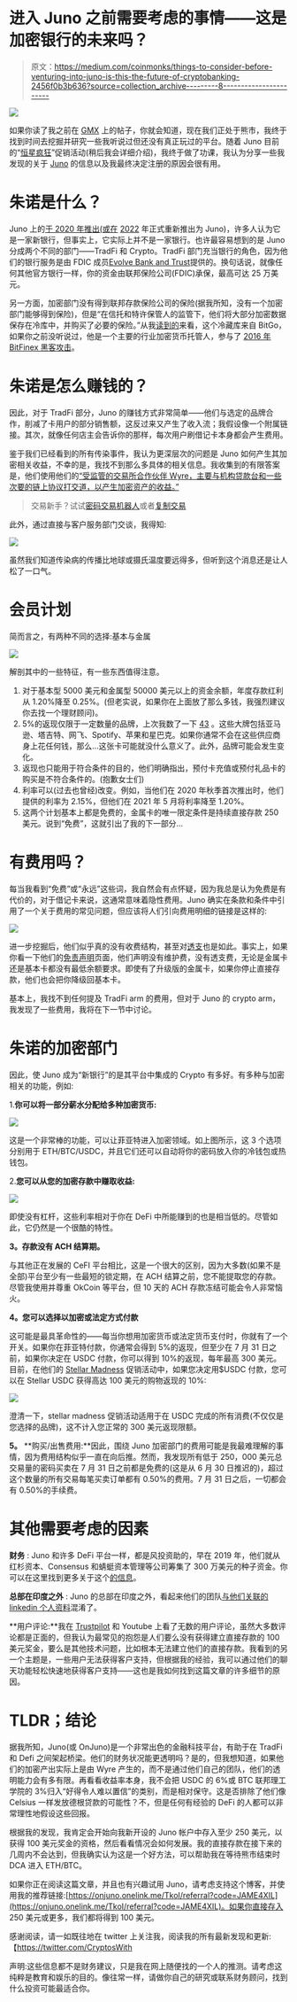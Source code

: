 # 进入 Juno 之前需要考虑的事情——这是加密银行的未来吗？

> 原文：<https://medium.com/coinmonks/things-to-consider-before-venturing-into-juno-is-this-the-future-of-cryptobanking-2456f0b3b636?source=collection_archive---------8----------------------->

![](img/395122b208754da85e61aa1095d41df2.png)

如果你读了我之前在 [GMX](/coinmonks/is-gmx-a-option-for-the-bear-market-an-in-depth-review-2c2eff249b7b) 上的帖子，你就会知道，现在我们正处于熊市，我终于找到时间去挖掘并研究一些我听说过但还没有真正玩过的平台。随着 Juno 目前的“[恒星疯狂](https://help.onjuno.com/en/articles/6321238-stellar-madness-terms)”促销活动(稍后我会详细介绍)，我终于做了功课，我认为分享一些我发现的关于 [Juno](https://onjuno.onelink.me/TkoI/referral?code=JAME4XIL) 的信息以及我最终决定注册的原因会很有用。

# 朱诺是什么？

Juno 上的[于 2020 年推出(或在](https://onjuno.onelink.me/TkoI/referral?code=JAME4XIL) [2022](https://juno.finance/blog/the-journey-from-OnJuno-to-Juno) 年正式重新推出为 Juno)，许多人认为它是一家新银行，但事实上，它实际上并不是一家银行。也许最容易想到的是 Juno 分成两个不同的部门——TradFi 和 Crypto。TradFi 部门充当银行的角色，因为他们的银行服务是由 FDIC 成员[Evolve Bank and Trust](https://www.getevolved.com/)提供的。换句话说，就像任何其他官方银行一样，你的资金由联邦保险公司(FDIC)承保，最高可达 25 万美元。

另一方面，加密部门没有得到联邦存款保险公司的保险(据我所知，没有一个加密部门能够得到保险)，但是“在信托和特许保管人的监管下，他们将大部分加密数据保存在冷库中，并购买了必要的保险。”从我[读到的](https://www.thewaystowealth.com/reviews/onjuno-review/)来看，这个冷藏库来自 BitGo，如果你之前没听说过，他是一个主要的行业加密货币托管人，参与了 [2016 年 BitFinex 黑客攻击](https://www.ccn.com/bitgo-claims-software-not-fault-bitfinex-hack/)。

# 朱诺是怎么赚钱的？

因此，对于 TradFi 部分，Juno 的赚钱方式非常简单——他们与选定的品牌合作，削减了卡用户的部分销售额，这反过来又产生了收入流；我假设像一个附属链接。其次，就像任何店主会告诉你的那样，每次用户刷借记卡本身都会产生费用。

鉴于我们已经看到的所有传染事件，我认为更深层次的问题是 Juno 如何产生其加密相关收益，不幸的是，我找不到那么多具体的相关信息。我收集到的有限答案是，他们使用他们的[“受监管的交易所合作伙伴 Wyre，主要与机构贷款台和一些次要的链上协议打交道，以产生加密资产的收益。”](https://help.onjuno.com/en/articles/6165672-how-does-juno-generate-the-bonus)

> 交易新手？试试[密码交易机器人](/coinmonks/crypto-trading-bot-c2ffce8acb2a)或者[复制交易](/coinmonks/top-10-crypto-copy-trading-platforms-for-beginners-d0c37c7d698c)

此外，通过直接与客户服务部门交谈，我得知:

![](img/769ef9f2f33c50f2d8dee33879d7395c.png)

虽然我们知道传染病的传播比地球或摄氏温度要远得多，但听到这个消息还是让人松了一口气。

# 会员计划

简而言之，有两种不同的选择:基本与金属

![](img/f909ddbeaa0bcfd78614361720107a17.png)

解剖其中的一些特征，有一些东西值得注意。

1.  对于基本型 5000 美元和金属型 50000 美元以上的资金余额，年度存款红利从 1.20%降至 0.25%。(但老实说，如果你在上面放了那么多钱，我强烈建议你去找一个理财顾问)。
2.  5%的返现仅限于一定数量的品牌，上次我数了一下 [43](https://help.onjuno.com/en/articles/3825432-what-are-the-brands-available-for-cashback) 。这些大牌包括亚马逊、塔吉特、网飞、Spotify、苹果和星巴克。如果你通常不会在这些供应商身上花任何钱，那么…这张卡可能就没什么意义了。此外，品牌可能会发生变化。
3.  返现也只能用于符合条件的目的，他们明确指出，预付卡充值或预付礼品卡的购买是不符合条件的。(抱歉女士们)
4.  利率可以(过去也曾经)改变。例如，当他们在 2020 年秋季首次推出时，他们提供的利率为 2.15%，但他们在 2021 年 5 月将利率降至 1.20%。
5.  这两个计划基本上都是免费的，金属卡的唯一限定条件是持续直接存款 250 美元。说到“免费”，这就引出了我的下一部分…

# 有费用吗？

每当我看到“免费”或“永远”这些词，我自然会有点怀疑，因为我总是认为免费是有代价的，对于借记卡来说，这通常意味着隐性费用。Juno 确实在条款和条件中引用了一个关于费用的常见问题，但应该将人们引向费用明细的链接是这样的:

![](img/36c877a67fc5824890aaaacfdeb7b117.png)

进一步挖掘后，他们似乎真的没有收费结构，甚至对[透支](https://help.onjuno.com/en/articles/5167877-are-there-any-overdraft-fees)也是如此。事实上，如果你看一下他们的[免责声明](https://juno.finance/legal/disclaimers)页面，他们声明没有维护费，没有透支费，无论是金属卡还是基本卡都没有最低余额要求。即使有了升级版的金属卡，如果你停止直接存款，他们也会把你降级回基本卡。

基本上，我找不到任何提及 TradFi arm 的费用，但对于 Juno 的 crypto arm，我发现了一些费用，我将在下一节中讨论。

# 朱诺的加密部门

因此，使 Juno 成为“新银行”的是其平台中集成的 Crypto 有多好。有多种与加密相关的功能，例如:

1.**你可以将一部分薪水分配给多种加密货币:**

![](img/f6df91c2e53f2f5d03c9d55eaddd7f1f.png)

这是一个非常棒的功能，可以让菲亚特进入加密领域。如上图所示，这 3 个选项分别用于 ETH/BTC/USDC，并且它们还可以自动将你的密码放入你的冷钱包或热钱包。

2.**您可以从您的加密存款中赚取收益:**

![](img/feb75b00358d06236c3f1883b37ecdd2.png)

即使没有杠杆，这些利率相对于你在 DeFi 中所能赚到的也是相当低的。尽管如此，它仍然是一个很酷的特性。

**3。存款没有 ACH 结算期。**

与其他正在发展的 CeFI 平台相比，这是一个很大的区别，因为大多数(如果不是全部)平台至少有一些最短的锁定期，在 ACH 结算之前，您不能提取您的存款。尽管我使用并尊重 OkCoin 等平台，但 10 天的 ACH 存款冻结可能会令人非常恼火。

**4。您可以选择以加密或法定方式付款**

这可能是最具革命性的——每当你想用加密货币或法定货币支付时，你就有了一个开关。如果你在菲亚特付款，你通常会得到 5%的返现，但至少在 7 月 31 日之前，如果你决定在 USDC 付款，你可以得到 10%的返现，每年最高 300 美元。目前，在他们的 [Stellar Madness](https://help.onjuno.com/en/articles/6321238-stellar-madness-terms) 促销活动中，如果您决定用$USDC 付款，您可以在 Stellar USDC 获得高达 100 美元的购物返现的 10%:

![](img/431990330d8354589c0aaa34fed56a1e.png)

澄清一下，stellar madness 促销活动适用于在 USDC 完成的所有消费(不仅仅是您选择的品牌)，这不计入您正常的 300 美元返现限额。

**5。** **购买/出售费用:**因此，围绕 Juno 加密部门的费用可能是我最难理解的事情，因为费用结构似乎一直在向后推。然而，我发现所有低于 250，000 美元总交易量的密码买卖在 7 月 31 日之前都是免费的(这是从 6 月 30 日推迟的)，超过这个数量的所有交易每笔买卖订单都有 0.50%的费用。7 月 31 日之后，一切都会有 0.50%的手续费。

# **其他需要考虑的因素**

**财务** : Juno 和许多 DeFi 平台一样，都是风投资助的，早在 2019 年，他们就从红杉资本、Consensus 和蜻蜓资本管理等公司筹集了 300 万美元的种子资金。你可以在这里找到更多关于这个[的信息](https://www.crunchbase.com/organization/neo-bank-juno/company_financials)。

**总部在印度之外** : Juno 的总部在印度之外，看起来他们的团队[与他们关联的 linkedin 个人资料](https://juno.finance/about)混淆了。

**用户评论:**我在 [Trustpilot](https://www.trustpilot.com/review/onjuno.com) 和 Youtube 上看了无数的用户评论，虽然大多数评论都是正面的，但我认为最常见的抱怨是人们要么没有获得建立直接存款的 100 美元奖金，要么是其他技术问题，比如根本无法建立他们的直接存款。我看到的另一个主题是，一些用户无法获得客户支持，但根据我的经验，我可以通过他们的聊天功能轻松快速地获得客户支持——这也是我如何找到这篇文章的许多细节的原因。

# TLDR；结论

据我所知，Juno(或 OnJuno)是一个非常出色的金融科技平台，有助于在 TradFi 和 Defi 之间架起桥梁。他们的财务状况能更透明吗？是的，但我想知道，如果他们的加密产出实际上是由 Wyre 产生的，而不是通过他们自己的团队，他们的透明能力会有多有限。再看看收益率本身，我不会把 USDC 的 6%或 BTC 联邦理工学院的 3%归入“好得令人难以置信”的类别，而是相对保守。这是否排除了他们像 Celsius 一样发放德根贷款的可能性？不，但是任何有经验的 DeFi 的人都可以非常理性地假设这些回报。

根据我的发现，我肯定会开始向我新开设的 Juno 帐户中存入至少 250 美元，以获得 100 美元奖金的资格，然后看看情况会如何发展。我的直接存款在接下来的几周内不会达到，但我确实认为这是一个好方法，可以帮助我在等待熊市结束时 DCA 进入 ETH/BTC。

如果你正在阅读这篇文章，并且也有兴趣试用 Juno，请考虑支持这个博客，并使用我的推荐链接:[https://onjuno.onelink.me/TkoI/referral?code=JAME4XIL](https://onjuno.onelink.me/TkoI/referral?code=JAME4XIL)。如果你直接存入 250 美元或更多，我们都将得到 100 美元。

感谢阅读，请一如既往地在 twitter 上关注我，阅读我的所有最新发现和更新:【https://twitter.com/CryptosWith

声明:这些信息都不是财务建议，只是我在网上随便找的一个人的推测。请考虑这纯粹是教育和娱乐的目的。像往常一样，请做你自己的研究或联系财务顾问，找到什么投资可能最适合你。